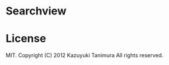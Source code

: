 Searchview
==========

License
=======
MIT.
Copyright (C) 2012 Kazuyuki Tanimura All rights reserved.
